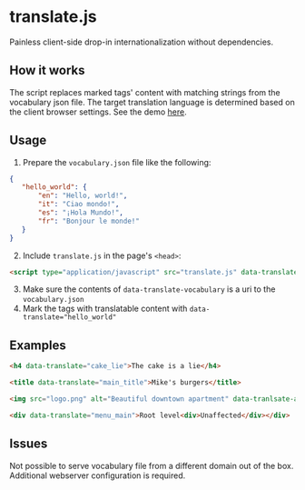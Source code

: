 # translate.js

Painless client-side drop-in internationalization without dependencies.

## How it works

The script replaces marked tags' content with matching strings from the vocabulary json file.
The target translation language is determined based on the client browser settings.
See the demo [here](http://umkus.com/translate.js/demo.html).

## Usage

 1. Prepare the `vocabulary.json` file like the following:
 ```json
{
    "hello_world": {
        "en": "Hello, world!",
        "it": "Ciao mondo!",
        "es": "¡Hola Mundo!",
        "fr": "Bonjour le monde!"
    }
}
```

 2. Include `translate.js` in the page's `<head>`:
 
 ```html
 <script type="application/javascript" src="translate.js" data-translate-vocabulary="vocabulary.json"></script>
 ```
 
 3. Make sure the contents of `data-translate-vocabulary` is a uri to the `vocabulary.json`
 4. Mark the tags with translatable content with `data-translate="hello_world"`
 
## Examples
 
 ```html
 <h4 data-translate="cake_lie">The cake is a lie</h4>
 ```

 ```html
 <title data-translate="main_title">Mike's burgers</title>
 ```

 ```html
 <img src="logo.png" alt="Beautiful downtown apartment" data-tranlsate-alt="downtown_apartment"/>
 ```
 
 ```html
 <div data-translate="menu_main">Root level<div>Unaffected</div></div>
 ```

## Issues
 Not possible to serve vocabulary file from a different domain out of the box. Additional webserver configuration is required.
